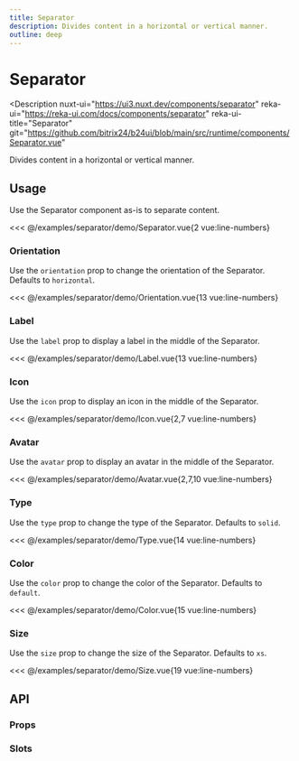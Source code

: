 ```yaml
---
title: Separator
description: Divides content in a horizontal or vertical manner.
outline: deep
---
```

<script setup>
import SeparatorExample from '/examples/separator/Separator.vue';
import OrientationExample from '/examples/separator/Orientation.vue';
import LabelExample from '/examples/separator/Label.vue';
import IconExample from '/examples/separator/Icon.vue';
import AvatarExample from '/examples/separator/Avatar.vue';
import ColorExample from '/examples/separator/Color.vue';
import TypeExample from '/examples/separator/Type.vue';
import SizeExample from '/examples/separator/Size.vue';
</script>
# Separator

<Description
  nuxt-ui="https://ui3.nuxt.dev/components/separator"
  reka-ui="https://reka-ui.com/docs/components/separator"
  reka-ui-title="Separator"
  git="https://github.com/bitrix24/b24ui/blob/main/src/runtime/components/Separator.vue"
>
  Divides content in a horizontal or vertical manner.
</Description>

## Usage

Use the Separator component as-is to separate content.

<div class="lg:min-h-[160px]">
  <ClientOnly>
    <SeparatorExample />
  </ClientOnly>
</div>

<<< @/examples/separator/demo/Separator.vue{2 vue:line-numbers}

### Orientation

Use the `orientation` prop to change the orientation of the Separator. Defaults to `horizontal`.

<div class="lg:min-h-[275px]">
  <ClientOnly>
    <OrientationExample />
  </ClientOnly>
</div>

<<< @/examples/separator/demo/Orientation.vue{13 vue:line-numbers}

### Label

Use the `label` prop to display a label in the middle of the Separator.

<div class="lg:min-h-[275px]">
  <ClientOnly>
    <LabelExample />
  </ClientOnly>
</div>

<<< @/examples/separator/demo/Label.vue{13 vue:line-numbers}

### Icon

Use the `icon` prop to display an icon in the middle of the Separator.

<div class="lg:min-h-[160px]">
  <ClientOnly>
    <IconExample />
  </ClientOnly>
</div>

<<< @/examples/separator/demo/Icon.vue{2,7 vue:line-numbers}

### Avatar

Use the `avatar` prop to display an avatar in the middle of the Separator.

<div class="lg:min-h-[172px]">
  <ClientOnly>
    <AvatarExample />
  </ClientOnly>
</div>

<<< @/examples/separator/demo/Avatar.vue{2,7,10 vue:line-numbers}

### Type

Use the `type` prop to change the type of the Separator. Defaults to `solid`.

<div class="lg:min-h-[275px]">
  <ClientOnly>
    <TypeExample />
  </ClientOnly>
</div>

<<< @/examples/separator/demo/Type.vue{14 vue:line-numbers}

### Color

Use the `color` prop to change the color of the Separator. Defaults to `default`.

<div class="lg:min-h-[275px]">
  <ClientOnly>
    <ColorExample />
  </ClientOnly>
</div>

<<< @/examples/separator/demo/Color.vue{15 vue:line-numbers}

### Size

Use the `size` prop to change the size of the Separator. Defaults to `xs`.

<div class="lg:min-h-[333px]">
  <ClientOnly>
    <SizeExample />
  </ClientOnly>
</div>

<<< @/examples/separator/demo/Size.vue{19 vue:line-numbers}

## API

### Props

<ComponentProps component="Switch" />

### Slots

<ComponentSlots component="Switch" />
